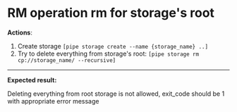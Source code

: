 # RM operation rm for storage's root

**Actions**:
1.	Create storage `[pipe storage create --name {storage_name} ..]`
2.	Try to delete everything from storage's root: `[pipe storage rm cp://storage_name/ --recursive]`

***
**Expected result:**

Deleting everything from root storage is not allowed, exit_code should be 1 with appropriate error message